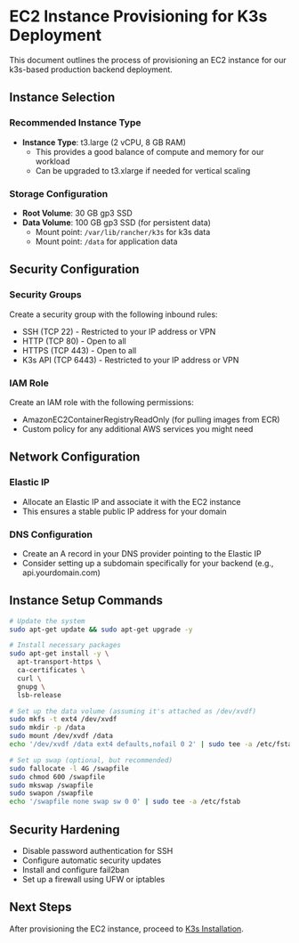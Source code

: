 # EC2 Instance Provisioning for K3s Deployment

This document outlines the process of provisioning an EC2 instance for our k3s-based production backend deployment.

## Instance Selection

### Recommended Instance Type
- **Instance Type**: t3.large (2 vCPU, 8 GB RAM)
  - This provides a good balance of compute and memory for our workload
  - Can be upgraded to t3.xlarge if needed for vertical scaling

### Storage Configuration
- **Root Volume**: 30 GB gp3 SSD
- **Data Volume**: 100 GB gp3 SSD (for persistent data)
  - Mount point: `/var/lib/rancher/k3s` for k3s data
  - Mount point: `/data` for application data

## Security Configuration

### Security Groups
Create a security group with the following inbound rules:
- SSH (TCP 22) - Restricted to your IP address or VPN
- HTTP (TCP 80) - Open to all
- HTTPS (TCP 443) - Open to all
- K3s API (TCP 6443) - Restricted to your IP address or VPN

### IAM Role
Create an IAM role with the following permissions:
- AmazonEC2ContainerRegistryReadOnly (for pulling images from ECR)
- Custom policy for any additional AWS services you might need

## Network Configuration

### Elastic IP
- Allocate an Elastic IP and associate it with the EC2 instance
- This ensures a stable public IP address for your domain

### DNS Configuration
- Create an A record in your DNS provider pointing to the Elastic IP
- Consider setting up a subdomain specifically for your backend (e.g., api.yourdomain.com)

## Instance Setup Commands

```bash
# Update the system
sudo apt-get update && sudo apt-get upgrade -y

# Install necessary packages
sudo apt-get install -y \
  apt-transport-https \
  ca-certificates \
  curl \
  gnupg \
  lsb-release

# Set up the data volume (assuming it's attached as /dev/xvdf)
sudo mkfs -t ext4 /dev/xvdf
sudo mkdir -p /data
sudo mount /dev/xvdf /data
echo '/dev/xvdf /data ext4 defaults,nofail 0 2' | sudo tee -a /etc/fstab

# Set up swap (optional, but recommended)
sudo fallocate -l 4G /swapfile
sudo chmod 600 /swapfile
sudo mkswap /swapfile
sudo swapon /swapfile
echo '/swapfile none swap sw 0 0' | sudo tee -a /etc/fstab
```

## Security Hardening

- Disable password authentication for SSH
- Configure automatic security updates
- Install and configure fail2ban
- Set up a firewall using UFW or iptables

## Next Steps

After provisioning the EC2 instance, proceed to [K3s Installation](02-k3s-installation.md). 